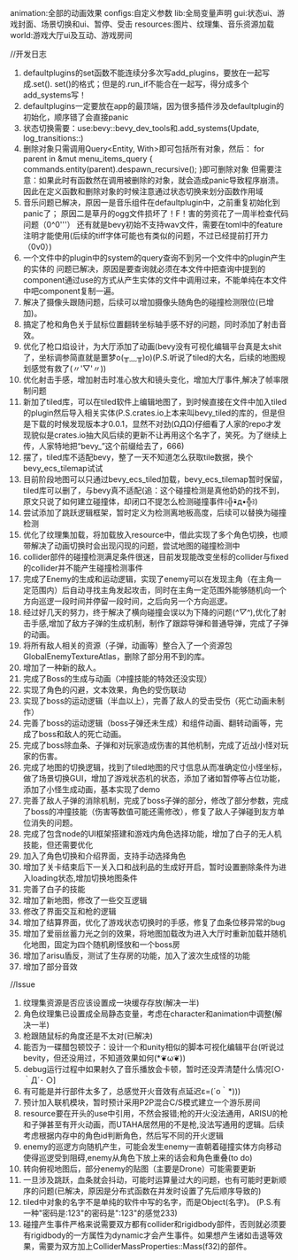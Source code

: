animation:全部的动画效果
configs:自定义参数
lib:全局变量声明
gui:状态ui、游戏封面、场景切换和ui、暂停、受击
resources:图片、纹理集、音乐资源加载
world:游戏大厅ui及互动、游戏房间

//开发日志
1.  defaultplugins的set函数不能连续分多次写add_plugins，要放在一起写成.set(). set()的格式；但是的.run_if不能合在一起写，得分成多个add_systems写！
2.  defaultplugins一定要放在app的最顶端，因为很多插件涉及defaultplugin的初始化，顺序错了会直接panic
3.  状态切换需要：use:bevy::bevy_dev_tools和.add_systems(Update, log_transitions::<GameState>)
4.  删除对象只需调用Query<Entity, With<Sprite>>即可包括所有对象，然后：
    for parent in &mut menu_items_query {
        commands.entity(parent).despawn_recursive();
    }即可删除对象
    但需要注意：如果此时有函数然在调用被删除的对象，就会造成panic导致程序崩溃。
    因此在定义函数和删除对象的时候注意通过状态切换来划分函数作用域
5. 音乐问题已解决，原因一是音乐组件在defaultplugin中，之前重复初始化到panic了；
    原因二是草丹的ogg文件损坏了！F！害的劳资花了一周半检查代码问题（0^0'''）
    还有就是bevy初始不支持wav文件，需要在toml中的feature注明才能使用(后续的tiff字体可能也有类似的问题，不过已经提前打开力（0v0）)
6. 一个文件中的plugin中的system的query查询不到另一个文件中的plugin产生的实体的 问题已解决，原因是要查询就必须在本文件中把查询中提到的component通过use的方式从产生实体的文件中调用过来，不能单纯在本文件中吧component复制一遍。
7. 解决了摄像头跟随问题，后续可以增加摄像头随角色的碰撞检测限位(已增加)。
8. 搞定了枪和角色关于鼠标位置翻转坐标轴手感不好的问题，同时添加了射击音效。
9. 优化了枪口焰设计，为大厅添加了动画(bevy没有可视化编辑平台真是太shit了，坐标调参简直就是噩梦o(╥﹏╥)o)(P.S.听说了tiled的大名，后续的地图规划感觉有救了(〃'▽'〃))
10. 优化射击手感，增加射击时准心放大和镜头变化，增加大厅事件,解决了帧率限制问题
11. 新加了tiled库，可以在tiled软件上编辑地图了，到时候直接在文件中加入tiled的plugin然后导入相关实体(P.S.crates.io上本来叫bevy_tiled的库的，但是但是下载的时候发现版本才0.0.1，显然不对劲(ΩДΩ)仔细看了人家的repo才发现貌似是crates.io抽大风后续的更新不让再用这个名字了，笑死。为了继续上传，人家特地把“bevy_”这个前缀给去了，666)
12. 摆了，tiled库不适配bevy，整了一天不知道怎么获取tile数据，换个bevy_ecs_tilemap试试
13. 目前阶段地图可以只通过bevy_ecs_tiled加载，bevy_ecs_tilemap暂时保留，tiled库可以删了，与bevy真不适配(追：这个碰撞检测是真他奶奶的找不到，原文只说了如何建立碰撞体，却闭口不提怎么检测碰撞事件꒰╬•᷅д•᷄╬꒱)
14. 尝试添加了跳跃逻辑框架，暂时定义为检测离地板高度，后续可以替换为碰撞检测
15. 优化了纹理集加载，将加载放入resource中，借此实现了多个角色切换，也顺带解决了动画切换时会出现闪现的问题，尝试地图的碰撞检测中
16. collider部件的碰撞检测满足条件很迷，目前发现能改变坐标的collider与fixed的collider并不能产生碰撞检测事件
17. 完成了Enemy的生成和运动逻辑，实现了enemy可以在发现主角（在主角一定范围内）后自动寻找主角发起攻击，同时在主角一定范围外能够随机向一个方向巡逻一段时间并停留一段时间，之后向另一个方向巡逻。
18. 经过好几天的努力，终于解决了横向碰撞会误以为下降的问题(*^▽^*),优化了射击手感,增加了敌方子弹的生成机制，制作了跟踪导弹和普通导弹，完成了子弹的动画。
19. 将所有敌人相关的资源（子弹，动画等）整合入了一个资源包GlobalEnemyTextureAtlas，删除了部分用不到的库。
20. 增加了一种新的敌人。
21. 完成了Boss的生成与动画（冲撞技能的特效还没实现）
22. 实现了角色的闪避，文本效果，角色的受伤联动
23. 实现了boss的运动逻辑（半血以上），完善了敌人的受击受伤（死亡动画未制作）
24. 完善了boss的运动逻辑（boss子弹还未生成）和组件动画、翻转动画等，完成了boss和敌人的死亡动画。
25. 完成了boss除血条、子弹和对玩家造成伤害的其他机制，完成了近战小怪对玩家的伤害。
26. 完成了地图的切换逻辑，找到了tiled地图的尺寸信息从而准确定位小怪坐标，做了场景切换GUI，增加了游戏状态机的状态，添加了诸如暂停等占位功能， 添加了小怪生成动画，基本实现了demo
27. 完善了敌人子弹的消除机制，完成了boss子弹的部分，修改了部分参数，完成了boss的冲撞技能（伤害等数值可能还需修改），修复了敌人子弹碰到友方单位消失的问题。
28. 完成了包含node的UI框架搭建和游戏内角色选择功能，增加了白子的无人机技能，但还需要优化
29. 加入了角色切换和介绍界面，支持手动选择角色
30. 增加了关卡结束后下一关入口和战利品的生成好开启，暂时设置删除条件为进入loading状态,增加切换地图条件
31. 完善了白子的技能
32. 增加了新地图，修改了一些交互逻辑
33. 修改了界面交互和枪的逻辑
34. 增加了结算界面，优化了游戏状态切换时的手感，修复了血条位移异常的bug
35. 增加了爱丽丝蓄力光之剑的效果，将地图加载改为进入大厅时重新加载并随机化地图，固定为四个随机刷怪放和一个boss房
36. 增加了arisu盾反，测试了生存房的功能，加入了波次生成怪的功能
37. 增加了部分音效

//Issue
1. 纹理集资源是否应该设置成一块缓存存放(解决一半)
2. 角色纹理集已设置成全局静态变量，考虑在character和animation中调整(解决一半)
3. 枪跟随鼠标的角度还是不太对(已解决)
4. 能否为一碟醋包顿饺子：设计一个和unity相似的脚本可视化编辑平台(听说过bevity，但还没用过，不知道效果如何(*❦ω❦))
5. debug运行过程中如果射久了音乐播放会卡顿，暂时还没弄清楚什么情况[○･｀Д´･ ○]
6. 有可能是并行部件太多了，总感觉开火音效有点延迟ε=(´ο｀*)))
7. 预计加入联机模块，暂时预计采用P2P混合C/S模式建立一个游乐房间
8. resource要在开头的use中引用，不然会报错;枪的开火没法通用，ARISU的枪和子弹甚至有开火动画，而UTAHA居然用的不是枪,没法写通用的逻辑。后续考虑根据内存中的角色id判断角色，然后写不同的开火逻辑
9. enemy的巡逻方向随机产生，可能会发生enemy一直朝着碰撞实体方向移动使得巡逻受到阻碍,enemy从角色下放上来的话会和角色重叠(to do)
10. 转向俯视地图后，部分enemy的贴图（主要是Drone）可能需要更新
11. 一旦涉及跳跃，血条就会抖动，可能时运算量过大的问题，也有可能时更新顺序的问题(已解决，原因是分布式函数在并发时设置了先后顺序导致的)
12. tiled中对象的名字不是单纯的软件中写的名字，而是Object(名字)。
    (P.S.有一种"密码是:123"的密码是":123"的感觉233)
13. 碰撞产生事件严格来说需要双方都有collider和rigidbody部件，否则就必须要有rigidbody的一方属性为dynamic才会产生事件。如果想产生诸如击退等效果，需要为双方加上ColliderMassProperties::Mass(f32)的部件。